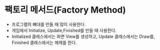 # 팩토리 메서드(Factory Method)

- 프로그램의 뼈대를 만들 때 많이 사용한다.
- 게임에서 Initialize, Update,Finished를 만들 때 사용한다.
- Initialized 클래스에서는 화면 View를 생성하고, Update 클래스에서는 Draw를, Finished 클래스에서는 해제를 한다.